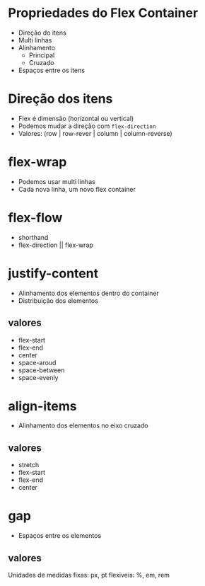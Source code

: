 # Propriedades do Flex Container

* Direção do itens
* Multi linhas
* Alinhamento
  * Principal
  * Cruzado
* Espaços entre os itens

# Direção dos itens

- Flex é dimensão (horizontal ou vertical)
- Podemos mudar a direção com `flex-direction`
- Valores: (row | row-rever | column | column-reverse)

# flex-wrap

- Podemos usar multi linhas
- Cada nova linha, um novo flex container

# flex-flow

- shorthand
- flex-direction || flex-wrap

# justify-content

- Alinhamento dos elementos dentro do container
- Distribuição dos elementos

## valores

- flex-start
- flex-end
- center
- space-aroud
- space-between
- space-evenly

# align-items

- Alinhamento dos elementos no eixo cruzado

## valores

- stretch
- flex-start
- flex-end
- center

# gap

- Espaços entre os elementos

## valores

Unidades de medidas
  fixas: px, pt
  flexiveis: %, em, rem